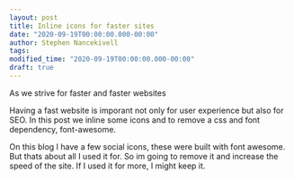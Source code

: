```yaml
---
layout: post
title: Inline icons for faster sites
date: "2020-09-19T00:00:00.000-00:00"
author: Stephen Nancekivell
tags:
modified_time: "2020-09-19T00:00:00.000-00:00"
draft: true
---
```


As we strive for faster and faster websites

Having a fast website is imporant not only for user experience but also for SEO. In this post we inline some icons and to remove a css and font dependency, font-awesome.

On this blog I have a few social icons, these were built with font awesome. But thats about all I used it for. So im going to remove it and increase the speed of the site. If I used it for more, I might keep it.

